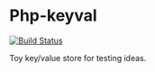 # Php-keyval

[![Build Status](https://secure.travis-ci.org/ricallinson/php-keyval.png?branch=master)](http://travis-ci.org/ricallinson/php-keyval)

Toy key/value store for testing ideas.